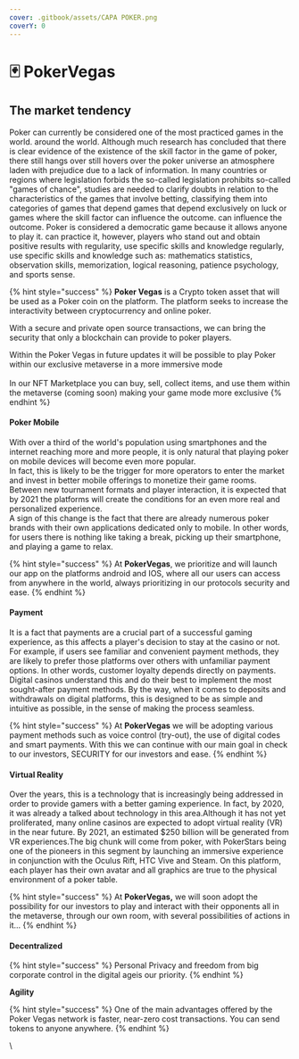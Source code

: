 ```yaml
---
cover: .gitbook/assets/CAPA POKER.png
coverY: 0
---
```


# 🃏 PokerVegas

## The market tendency

Poker can currently be considered one of the most practiced games in the world. around the world. Although much research has concluded that there is clear evidence of the existence of the skill factor in the game of poker, there still hangs over still hovers over the poker universe an atmosphere laden with prejudice due to a lack of information. In many countries or regions where legislation forbids the so-called legislation prohibits so-called "games of chance", studies are needed to clarify doubts in relation to the characteristics of the games that involve betting, classifying them into categories of games that depend games that depend exclusively on luck or games where the skill factor can influence the outcome. can influence the outcome. Poker is considered a democratic game because it allows anyone to play it. can practice it, however, players who stand out and obtain positive results with regularity, use specific skills and knowledge regularly, use specific skills and knowledge such as: mathematics statistics, observation skills, memorization, logical reasoning, patience psychology, and sports sense.

{% hint style="success" %}
**Poker Vegas** is a Crypto token asset that will be used as a Poker coin on the platform. The platform seeks to increase the interactivity between cryptocurrency and online poker.

With a secure and private open source transactions, we can bring the security that only a blockchain can provide to poker players.

Within the Poker Vegas in future updates it will be possible to play Poker within our exclusive metaverse in a more immersive mode\
\
In our NFT Marketplace you can buy, sell, collect items, and use them within the metaverse (coming soon) making your game mode more exclusive
{% endhint %}

#### Poker Mobile

With over a third of the world's population using smartphones and the internet reaching more and more people, it is only natural that playing poker on mobile devices will become even more popular.\
In fact, this is likely to be the trigger for more operators to enter the market and invest in better mobile offerings to monetize their game rooms. Between new tournament formats and player interaction, it is expected that by 2021 the platforms will create the conditions for an even more real and personalized experience.\
A sign of this change is the fact that there are already numerous poker brands with their own applications dedicated only to mobile. In other words, for users there is nothing like taking a break, picking up their smartphone, and playing a game to relax.

{% hint style="success" %}
At **PokerVegas**, we prioritize and will launch our app on the platforms android and IOS, where all our users can access from anywhere in the world, always prioritizing in our protocols security and ease.
{% endhint %}

#### Payment

It is a fact that payments are a crucial part of a successful gaming experience, as this affects a player's decision to stay at the casino or not.\
For example, if users see familiar and convenient payment methods, they are likely to prefer those platforms over others with unfamiliar payment options. In other words, customer loyalty depends directly on payments.\
Digital casinos understand this and do their best to implement the most sought-after payment methods. By the way, when it comes to deposits and withdrawals on digital platforms, this is designed to be as simple and intuitive as possible, in the sense of making the process seamless.

{% hint style="success" %}
At **PokerVegas** we will be adopting various payment methods such as voice control (try-out), the use of digital codes and smart payments. With this we can continue with our main goal in check to our investors, SECURITY for our investors and ease.
{% endhint %}

#### Virtual Reality

Over the years, this is a technology that is increasingly being addressed in order to provide gamers with a better gaming experience. In fact, by 2020, it was already a talked about technology in this area.Although it has not yet proliferated, many online casinos are expected to adopt virtual reality (VR) in the near future. By 2021, an estimated $250 billion will be generated from VR experiences.The big chunk will come from poker, with PokerStars being one of the pioneers in this segment by launching an immersive experience in conjunction with the Oculus Rift, HTC Vive and Steam. On this platform, each player has their own avatar and all graphics are true to the physical environment of a poker table.

{% hint style="success" %}
At **PokerVegas,** we will soon adopt the possibility for our investors to play and interact with their opponents all in the metaverse, through our own room, with several possibilities of actions in it...
{% endhint %}

#### Decentralized

{% hint style="success" %}
Personal Privacy and freedom from big corporate control in the digital ageis our priority.
{% endhint %}

**Agility**

{% hint style="success" %}
One of the main advantages offered by the Poker Vegas network is faster, near-zero cost transactions. You can send tokens to anyone anywhere.
{% endhint %}

\
